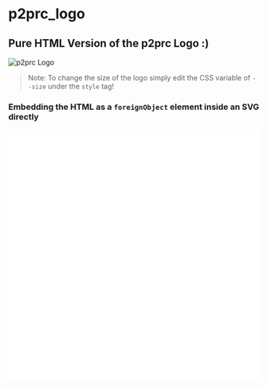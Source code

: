 
# p2prc_logo

## Pure HTML Version of the p2prc Logo :)
![p2prc Logo](https://user-images.githubusercontent.com/55647468/204634868-07e94b6d-65f5-4446-a11f-7a14f11edff9.png)

> Note: To change the size of the logo simply edit the CSS variable of `--size` under the `style` tag!

### Embedding the HTML as a `foreignObject` element inside an SVG directly

![](embed.svg)

